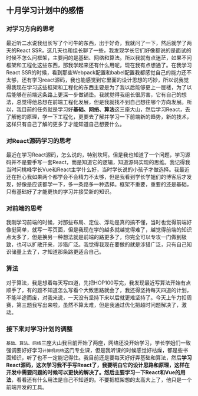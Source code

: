 ## 十月学习计划中的感悟

### 对学习方向的思考
最近听二水说我组长写了个可牛的东西，出于好奇，我就问了一下，然后就学了两天的React SSR，这几天也和组长聊了一些，我发现学长它们好像都说的是面试的时候不怎么问框架，主要问的是基础、网络和算法。所以我就有点迷茫，如果不问框架和工程化这些东西，那我学起来还有什么用呢，现在我有点想通了。在我学习React SSR的时候，看到那些Webpack配置和babel配置我都感觉自己的能力还不太够，还有学习react源码，我也能感觉到它里面的设计思想的巧妙，所以说我觉得我现在学习这些框架和工程化的东西主要是为了我以后能够更上一层楼，为了以后能够在前端这条路上更深一步做铺垫。我就觉得我组长很厉害，它有自己的想法，总觉得他总想在前端工程化发展，但是我就找不到自己想往哪个方向发展。所以，我目前的任务就是学习好**基础、网络、算法**这三座大山，然后学习React，去了解他的原理，学一下工程化，更要去了解并学习一下前端新的趋势，新的技术，这样只有自己了解的更多了才能知道自己想要什么。

### 对React源码学习的思考
最近在学习React源码，怎么说的，特别坎坷。但是我也知道了一个问题，学习源码并不是要手写一套React，而是知道它的逻辑，知道源码实现的思维。我记得我当时问桃峰学长Vue和React主学什么好，当时学长说的小孩子才做选择。我最近还在担心我如果两个都学会不会精力不太够，但是我看到学长学姐们的博客后才发现，好像是应该都学一下，多一条路多一种选择。框架不重要，重要的还是基础，只有基础好了才能更快的学习并接受新的知识。

### 对前端的思考
我刚学习前端的时候，对那些布局、定位、浮动是真的搞不懂，当时也觉得前端好像挺简单，就写一写页面，但是我现在学的越多就越觉得难了，越觉得前端的知识点太多了，但是换另一种想法就是前端的路更多了，你完全可以专攻一门做到极致，也可以扩散开来，涉猎广泛。我觉得我现在要做的就是涉猎广泛，只有自己知识储量上去了，才知道那条路更适合自己。

### 算法
对于算法，我是想着每天写四道，先把HOP100写完，我发现最近写算法开始有点顺手了，有的题不知道怎么写看个大致思路就会了，我还得坚持每天四道的计划，不能半途而废，对我来说，一天没有坚持下来以后就更难坚持了。今天上午力扣周赛，第三题我写出来啦，虽然不算太难，但是我通过优化把超时问题解决了，激动。

### 接下来对学习计划的调整
`基础、算法、网络`三座大山我目前开始了两座，网络还没开始学习，学长学姐们一致强调要好好学习`计算机网络`这门专业课，但是我听课的时候感觉好枯燥，都是些书面知识，听了也不一定能记得住。我目前还是要每天好好弄基础和算法，然后**学习React源码，这次学习我不手写React了，我要明白它的设计思路和原理，这样在开发中需要问题的时候可以更快的解决了。**然后主要学习一下**React和Vue的用法**，看看还有什么用法是自己不知道的。不要把框架想的太高大上了，他只是一个前端开发的工具。


